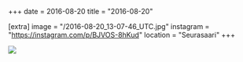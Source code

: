 +++
date = 2016-08-20
title = "2016-08-20"

[extra]
image = "/2016-08-20_13-07-46_UTC.jpg"
instagram = "https://instagram.com/p/BJVOS-8hKud"
location = "Seurasaari"
+++

<img src="/2016-08-20_13-07-46_UTC.jpg" />
